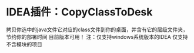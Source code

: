 # IDEA插件：CopyClassToDesk
拷贝你选中的java文件它对应的class文件到你的桌面，并含有它的层级文件夹，节约你的部署时间
目前版本可用！
注：仅支持windows系统版本的IDEA
   仅支持不含模块的项目
